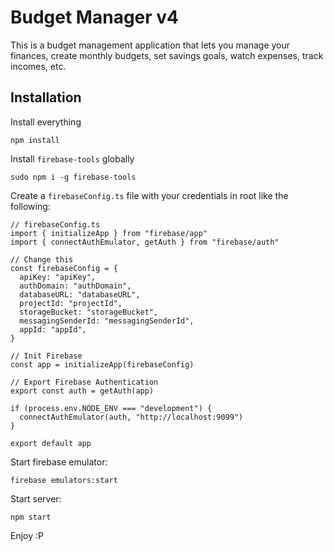 # Budget Manager v4

This is a budget management application that lets you manage your finances, create monthly budgets, set savings goals, watch expenses, track incomes, etc.

## Installation

Install everything

```
npm install
```

Install `firebase-tools` globally
```
sudo npm i -g firebase-tools
```

Create a `firebaseConfig.ts` file with your credentials in root like the following:
```
// firebaseConfig.ts
import { initializeApp } from "firebase/app"
import { connectAuthEmulator, getAuth } from "firebase/auth"

// Change this
const firebaseConfig = {
  apiKey: "apiKey",
  authDomain: "authDomain",
  databaseURL: "databaseURL",
  projectId: "projectId",
  storageBucket: "storageBucket",
  messagingSenderId: "messagingSenderId",
  appId: "appId",
}

// Init Firebase
const app = initializeApp(firebaseConfig)

// Export Firebase Authentication
export const auth = getAuth(app)

if (process.env.NODE_ENV === "development") {
  connectAuthEmulator(auth, "http://localhost:9099")
}

export default app
```

Start firebase emulator:
```
firebase emulators:start
```

Start server:
```
npm start
```

Enjoy :P